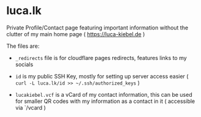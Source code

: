 # luca.lk

Private Profile/Contact page featuring important information without the clutter of my main home page ( https://luca-kiebel.de )

The files are:
 - `_redirects` file is for cloudflare pages redirects, features links to my socials

 - `id` is my public SSH Key, mostly for setting up server access easier ( `curl -L luca.lk/id >> ~/.ssh/authorized_keys` )

 - `lucakiebel.vcf` is a vCard of my contact information, this can be used for smaller QR codes with my information as a contact in it ( accessible via `/vcard )
